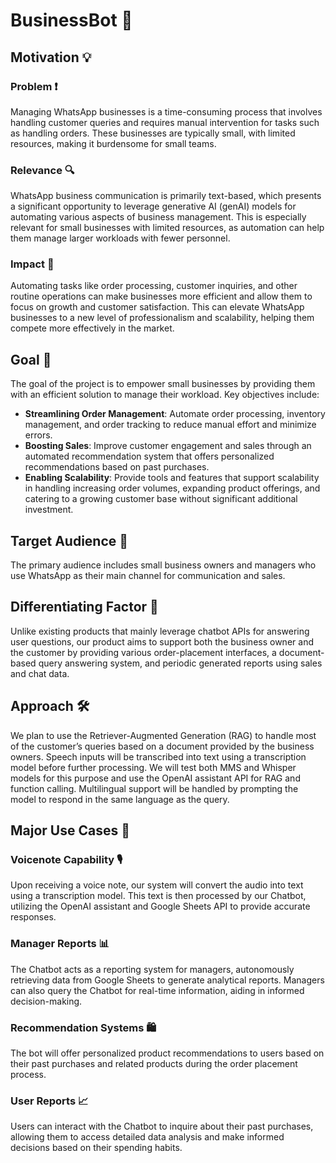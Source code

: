 # BusinessBot 🤖

## Motivation 💡

### Problem ❗
Managing WhatsApp businesses is a time-consuming process that involves handling customer queries and requires manual intervention for tasks such as handling orders. These businesses are typically small, with limited resources, making it burdensome for small teams.

### Relevance 🔍
WhatsApp business communication is primarily text-based, which presents a significant opportunity to leverage generative AI (genAI) models for automating various aspects of business management. This is especially relevant for small businesses with limited resources, as automation can help them manage larger workloads with fewer personnel.

### Impact 🚀
Automating tasks like order processing, customer inquiries, and other routine operations can make businesses more efficient and allow them to focus on growth and customer satisfaction. This can elevate WhatsApp businesses to a new level of professionalism and scalability, helping them compete more effectively in the market.

## Goal 🎯
The goal of the project is to empower small businesses by providing them with an efficient solution to manage their workload. Key objectives include:

- **Streamlining Order Management**: Automate order processing, inventory management, and order tracking to reduce manual effort and minimize errors.
- **Boosting Sales**: Improve customer engagement and sales through an automated recommendation system that offers personalized recommendations based on past purchases.
- **Enabling Scalability**: Provide tools and features that support scalability in handling increasing order volumes, expanding product offerings, and catering to a growing customer base without significant additional investment.

## Target Audience 🎯
The primary audience includes small business owners and managers who use WhatsApp as their main channel for communication and sales.

## Differentiating Factor 🌟
Unlike existing products that mainly leverage chatbot APIs for answering user questions, our product aims to support both the business owner and the customer by providing various order-placement interfaces, a document-based query answering system, and periodic generated reports using sales and chat data.

## Approach 🛠️
We plan to use the Retriever-Augmented Generation (RAG) to handle most of the customer’s queries based on a document provided by the business owners. Speech inputs will be transcribed into text using a transcription model before further processing. We will test both MMS and Whisper models for this purpose and use the OpenAI assistant API for RAG and function calling. Multilingual support will be handled by prompting the model to respond in the same language as the query.

## Major Use Cases 🔧

### Voicenote Capability 🎙️
Upon receiving a voice note, our system will convert the audio into text using a transcription model. This text is then processed by our Chatbot, utilizing the OpenAI assistant and Google Sheets API to provide accurate responses.

### Manager Reports 📊
The Chatbot acts as a reporting system for managers, autonomously retrieving data from Google Sheets to generate analytical reports. Managers can also query the Chatbot for real-time information, aiding in informed decision-making.

### Recommendation Systems 🛍️
The bot will offer personalized product recommendations to users based on their past purchases and related products during the order placement process.

### User Reports 📈
Users can interact with the Chatbot to inquire about their past purchases, allowing them to access detailed data analysis and make informed decisions based on their spending habits.
